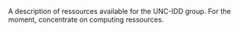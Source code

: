 A description of ressources available for the UNC-IDD group. For the moment, concentrate on computing ressources.
